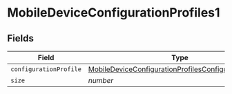 # MobileDeviceConfigurationProfiles1


## Fields

| Field                                                                                                                                   | Type                                                                                                                                    | Required                                                                                                                                | Description                                                                                                                             | Example                                                                                                                                 |
| --------------------------------------------------------------------------------------------------------------------------------------- | --------------------------------------------------------------------------------------------------------------------------------------- | --------------------------------------------------------------------------------------------------------------------------------------- | --------------------------------------------------------------------------------------------------------------------------------------- | --------------------------------------------------------------------------------------------------------------------------------------- |
| `configurationProfile`                                                                                                                  | [MobileDeviceConfigurationProfilesConfigurationProfile1](../../models/shared/mobiledeviceconfigurationprofilesconfigurationprofile1.md) | :heavy_minus_sign:                                                                                                                      | N/A                                                                                                                                     |                                                                                                                                         |
| `size`                                                                                                                                  | *number*                                                                                                                                | :heavy_minus_sign:                                                                                                                      | N/A                                                                                                                                     | 1                                                                                                                                       |